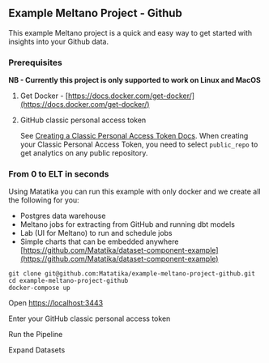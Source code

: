 ## Example Meltano Project - Github

This example Meltano project is a quick and easy way to get started with insights into your Github data.


### Prerequisites

**NB - Currently this project is only supported to work on Linux and MacOS**

1. Get Docker - [https://docs.docker.com/get-docker/](https://docs.docker.com/get-docker/)
2. GitHub classic personal access token

    See [Creating a Classic Personal Access Token Docs](https://docs.github.com/en/authentication/keeping-your-account-and-data-secure/creating-a-personal-access-token#creating-a-personal-access-token-classic).  When creating your Classic Personal Access Token, you need to select `public_repo` to get analytics on any public repository.


### From 0 to ELT in seconds


Using Matatika you can run this example with only docker and we create all the following for you:
- Postgres data warehouse
- Meltano jobs for extracting from GitHub and running dbt models
- Lab (UI for Meltano) to run and schedule jobs
- Simple charts that can be embedded anywhere [https://github.com/Matatika/dataset-component-example](https://github.com/Matatika/dataset-component-example)


```
git clone git@github.com:Matatika/example-meltano-project-github.git
cd example-meltano-project-github
docker-compose up
```

Open [https://localhost:3443](https://localhost:3443)

Enter your GitHub classic personal access token

Run the Pipeline

Expand Datasets



